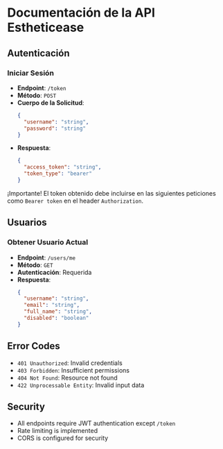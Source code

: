 # Documentación de la API Estheticease

## Autenticación

### Iniciar Sesión
- **Endpoint**: `/token`
- **Método**: `POST`
- **Cuerpo de la Solicitud**:
  ```json
  {
    "username": "string",
    "password": "string"
  }
  ```
- **Respuesta**:
  ```json
  {
    "access_token": "string",
    "token_type": "bearer"
  }
  ```

¡Importante! El token obtenido debe incluirse en las siguientes peticiones como `Bearer token` en el header `Authorization`.

## Usuarios

### Obtener Usuario Actual
- **Endpoint**: `/users/me`
- **Método**: `GET`
- **Autenticación**: Requerida
- **Respuesta**:
  ```json
  {
    "username": "string",
    "email": "string",
    "full_name": "string",
    "disabled": "boolean"
  }
  ```

## Error Codes

- `401 Unauthorized`: Invalid credentials
- `403 Forbidden`: Insufficient permissions
- `404 Not Found`: Resource not found
- `422 Unprocessable Entity`: Invalid input data

## Security

- All endpoints require JWT authentication except `/token`
- Rate limiting is implemented
- CORS is configured for security
